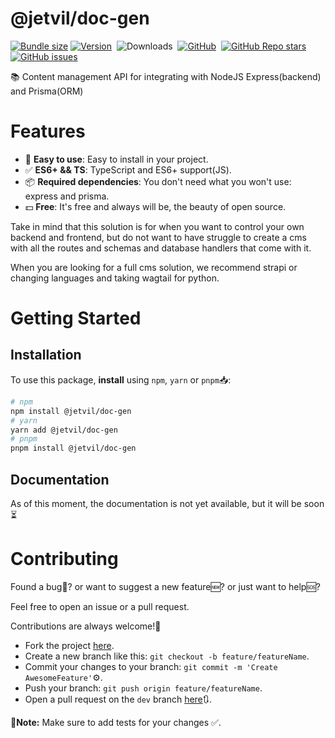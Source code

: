 # @jetvil/doc-gen

[![Bundle size](https://img.shields.io/bundlephobia/min/@jetvil/doc-gen/latest?label=Bundle%20Size&style=for-the-badge)](https://bundlephobia.com/package/@jetvil/doc-gen@latest)
[![Version](https://img.shields.io/npm/v/@jetvil/doc-gen?style=for-the-badge&color=cb3837&logo=npm)](https://www.npmjs.com/package/@jetvil/doc-gen)&nbsp;
![Downloads](https://img.shields.io/npm/dt/@jetvil/doc-gen?style=for-the-badge)&nbsp;
[![GitHub](https://img.shields.io/github/license/jetvil/doc-gen?style=for-the-badge)](https://github.com/jetvil/doc-gen/blob/main/LICENSE)&nbsp;
[![GitHub Repo stars](https://img.shields.io/github/stars/jetvil/doc-gen?color=E9E9E9&logo=Github&style=for-the-badge)](https://www.github.com/jetvil/doc-gen)&nbsp;
[![GitHub issues](https://img.shields.io/github/issues-raw/jetvil/doc-gen?label=issues&style=for-the-badge)](https://github.com/jetvil/doc-gen/issues)&nbsp;

📚 Content management API for integrating with NodeJS Express(backend) and Prisma(ORM)

# Features

- 🚀 **Easy to use**: Easy to install in your project.
- ✅ **ES6+ && TS**: TypeScript and ES6+ support(JS).
- 📦 **Required dependencies**: You don't need what you won't use: express and prisma.
- 💵 **Free**: It's free and always will be, the beauty of open source.

Take in mind that this solution is for when you want to control your own backend and frontend, but do not want to have struggle to create a cms with all the routes and schemas and database handlers that come with it.

When you are looking for a full cms solution, we recommend strapi or changing languages and taking wagtail for python.

# Getting Started

## Installation

To use this package, **install** using `npm`, `yarn` or `pnpm`📥:

```bash
# npm
npm install @jetvil/doc-gen
# yarn
yarn add @jetvil/doc-gen
# pnpm
pnpm install @jetvil/doc-gen
```

## Documentation

<!-- TODO -->

As of this moment, the documentation is not yet available, but it will be soon⏳

# Contributing

Found a bug🦟? or want to suggest a new feature🆕? or just want to help🆘?

Feel free to open an issue or a pull request.

Contributions are always welcome!🎉

- Fork the project [here](https://github.com/jetvil/doc-gen/fork).
- Create a new branch like this: `git checkout -b feature/featureName`.
- Commit your changes to your branch: `git commit -m 'Create AwesomeFeature'`⚙️.
- Push your branch: `git push origin feature/featureName`.
- Open a pull request on the `dev` branch [here](https://github.com/jetvil/doc-gen/pulls)🔃.

📒**Note:** Make sure to add tests for your changes ✅.

